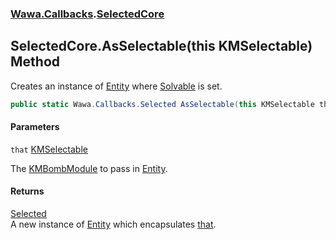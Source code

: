 ### [Wawa.Callbacks](Wawa.Callbacks.md 'Wawa.Callbacks').[SelectedCore](SelectedCore.md 'Wawa.Callbacks.SelectedCore')

## SelectedCore.AsSelectable(this KMSelectable) Method

Creates an instance of [Entity](Entity.md 'Wawa.Callbacks.Entity') where [Solvable](Entity.Solvable.md 'Wawa.Callbacks.Entity.Solvable') is set.

```csharp
public static Wawa.Callbacks.Selected AsSelectable(this KMSelectable that);
```
#### Parameters

<a name='Wawa.Callbacks.SelectedCore.AsSelectable(thisKMSelectable).that'></a>

`that` [KMSelectable](https://docs.microsoft.com/en-us/dotnet/api/KMSelectable 'KMSelectable')

The [KMBombModule](https://docs.microsoft.com/en-us/dotnet/api/KMBombModule 'KMBombModule') to pass in [Entity](Entity.md 'Wawa.Callbacks.Entity').

#### Returns
[Selected](Selected.md 'Wawa.Callbacks.Selected')  
A new instance of [Entity](Entity.md 'Wawa.Callbacks.Entity') which encapsulates [that](SelectedCore.AsSelectable(KMSelectable).md#Wawa.Callbacks.SelectedCore.AsSelectable(thisKMSelectable).that 'Wawa.Callbacks.SelectedCore.AsSelectable(this KMSelectable).that').